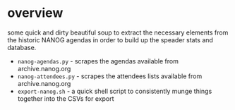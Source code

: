 # overview

some quick and dirty beautiful soup to extract the necessary elements from the
historic NANOG agendas in order to build up the speader stats and database.

- `nanog-agendas.py` - scrapes the agendas available from archive.nanog.org
- `nanog-attendees.py` - scrapes the attendees lists available from
  archive.nanog.org
- `export-nanog.sh` - a quick shell script to consistently munge things together
  into the CSVs for export
